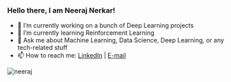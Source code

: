 ### Hello there, I am Neeraj Nerkar! 



- 🔭 I’m currently working on a bunch of Deep Learning projects 
- 🌱 I’m currently learning Reinforcement Learning
- 💬 Ask me about Machine Learning, Data Science, Deep Learning, or any tech-related stuff
- 📫 How to reach me: [LinkedIn](https://www.linkedin.com/in/NeerajNerkar) | [E-mail](mailto:neeraj.nerkar@gmail.com)

 

<p><img align="center" src="https://github-readme-stats.vercel.app/api/top-langs?username=nickname8888&show_icons=true&locale=en&layout=compact" alt="neeraj" /></p>

<!-- <p>&nbsp;<img align="center" src="https://github-readme-stats.vercel.app/api?username=nickname8888&show_icons=true&locale=en" alt="neeraj" /></p> -->
